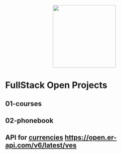 <div align="center">
<img src="https://github.com/joshuaco/react-projects/assets/9096557/a8c82e4c-5fc7-4565-bb48-3cd059f18625" width="200" />
</div>

# FullStack Open Projects

## 01-courses

## 02-phonebook

## API for [currencies](https://open.er-api.com/v6/latest/ves) https://open.er-api.com/v6/latest/ves

